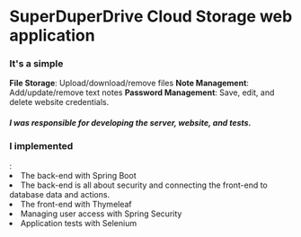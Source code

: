 <h1>SuperDuperDrive Cloud Storage web application</h1>

<h3>It's a simple</h3>
<b>File Storage</b>: Upload/download/remove files
<b>Note Management</b>: Add/update/remove text notes
<b>Password Management</b>: Save, edit, and delete website credentials.

<h5>I was responsible for developing the server, website, and tests.</h5>

<h3><b>I implemented</b></h3>:
<li>The back-end with Spring Boot</li>
  <li>The back-end is all about security and connecting the front-end to database data and actions.</li>
<li>The front-end with Thymeleaf</li>
<li>Managing user access with Spring Security</li>
<li>Application tests with Selenium</li>
